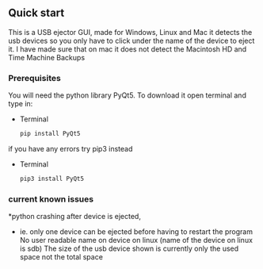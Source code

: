 
<!-- USB Ejector -->
## Quick start

This is a USB ejector GUI, made for Windows, Linux and Mac
it detects the usb devices so you only have to click under the name of the device to eject it.
I have made sure that on mac it does not detect the Macintosh HD and Time Machine Backups

### Prerequisites

You will need the python library PyQt5.
To download it open terminal and type in:
* Terminal
  ```sh
  pip install PyQt5
  ```
if you have any errors try pip3 instead
* Terminal
  ```sh
  pip3 install PyQt5
  ```
### current known issues
*python crashing after device is ejected, 
- ie. only one device can be ejected before having to restart the program
No user readable name on device on linux (name of the device on linux is sdb)
The size of the usb device shown is currently only the used space not the total space
